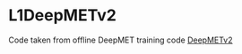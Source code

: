 # L1DeepMETv2

Code taken from offline DeepMET training code [DeepMETv2](https://github.com/DeepMETv2/DeepMETv1)
